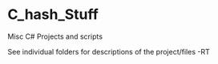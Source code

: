# C_hash_Stuff
Misc C# Projects and scripts

See individual folders for descriptions of the project/files
-RT
